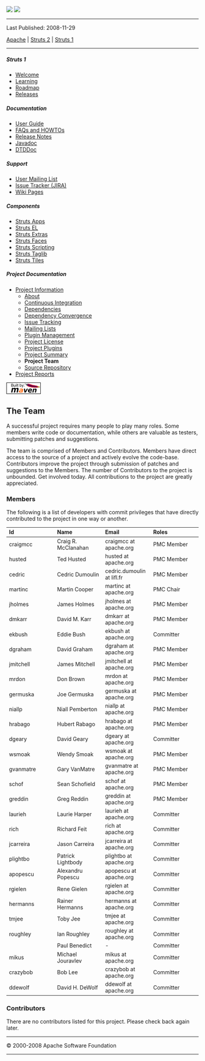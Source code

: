 <span id="bannerLeft">[![](http://www.apache.org/images/asf-logo.gif)](http://www.apache.org/)</span> <span id="bannerRight">[![](images/struts.gif)]()</span>

------------------------------------------------------------------------

Last Published: 2008-11-29

[Apache](http://www.apache.org/) | [Struts 2](2.x/) | [Struts 1](1.x/)

------------------------------------------------------------------------

##### Struts 1

-   [Welcome](index.html.md)
-   [Learning](learning.html.md)
-   [Roadmap](roadmap.html.md)
-   [Releases](downloads.html.md)

##### Documentation

-   [User Guide](userGuide/index.html.md)
-   [FAQs and HOWTOs](faqs/index.html.md)
-   [Release Notes](userGuide/release-notes.html.md)
-   [Javadoc](apidocs/index.html.md)
-   [DTDDoc](dtddoc/index.html.md)

##### Support

-   [User Mailing List](mail.html.md)
-   [Issue Tracker (JIRA)](http://issues.apache.org/struts/)
-   [Wiki Pages](http://wiki.apache.org/struts/)

##### Components

-   [Struts Apps](struts-apps/index.html.md)
-   [Struts EL](struts-el/index.html.md)
-   [Struts Extras](struts-extras/index.html.md)
-   [Struts Faces](struts-faces/index.html.md)
-   [Struts Scripting](struts-scripting/index.html.md)
-   [Struts Taglib](struts-taglib/index.html.md)
-   [Struts Tiles](struts-tiles/index.html.md)

##### Project Documentation

-   [Project Information](project-info.html.md)
    -   [About](index.html.md)
    -   [Continuous Integration](integration.html.md)
    -   [Dependencies](dependencies.html.md)
    -   [Dependency Convergence](dependency-convergence.html.md)
    -   [Issue Tracking](issue-tracking.html.md)
    -   [Mailing Lists](mail-lists.html.md)
    -   [Plugin Management](plugin-management.html.md)
    -   [Project License](license.html.md)
    -   [Project Plugins](plugins.html.md)
    -   [Project Summary](project-summary.html.md)
    -   **Project Team**
    -   [Source Repository](source-repository.html.md)
-   [Project Reports](project-reports.html.md)

[![Built by Maven](./images/logos/maven-feather.png)](http://maven.apache.org/ "Built by Maven")

The Team
--------

A successful project requires many people to play many roles. Some members write code or documentation, while others are valuable as testers, submitting patches and suggestions.

The team is comprised of Members and Contributors. Members have direct access to the source of a project and actively evolve the code-base. Contributors improve the project through submission of patches and suggestions to the Members. The number of Contributors to the project is unbounded. Get involved today. All contributions to the project are greatly appreciated.

### Members

The following is a list of developers with commit privileges that have directly contributed to the project in one way or another.

<table>
<colgroup>
<col width="25%" />
<col width="25%" />
<col width="25%" />
<col width="25%" />
</colgroup>
<thead>
<tr class="header">
<th align="left">Id</th>
<th align="left">Name</th>
<th align="left">Email</th>
<th align="left">Roles</th>
</tr>
</thead>
<tbody>
<tr class="odd">
<td align="left"><span id="craigmcc"></span>craigmcc</td>
<td align="left">Craig R. McClanahan</td>
<td align="left">craigmcc at apache.org</td>
<td align="left">PMC Member</td>
</tr>
<tr class="even">
<td align="left"><span id="husted"></span>husted</td>
<td align="left">Ted Husted</td>
<td align="left">husted at apache.org</td>
<td align="left">PMC Member</td>
</tr>
<tr class="odd">
<td align="left"><span id="cedric"></span>cedric</td>
<td align="left">Cedric Dumoulin</td>
<td align="left">cedric.dumoulin at lifl.fr</td>
<td align="left">PMC Member</td>
</tr>
<tr class="even">
<td align="left"><span id="martinc"></span>martinc</td>
<td align="left">Martin Cooper</td>
<td align="left">martinc at apache.org</td>
<td align="left">PMC Chair</td>
</tr>
<tr class="odd">
<td align="left"><span id="jholmes"></span>jholmes</td>
<td align="left">James Holmes</td>
<td align="left">jholmes at apache.org</td>
<td align="left">PMC Member</td>
</tr>
<tr class="even">
<td align="left"><span id="dmkarr"></span>dmkarr</td>
<td align="left">David M. Karr</td>
<td align="left">dmkarr at apache.org</td>
<td align="left">PMC Member</td>
</tr>
<tr class="odd">
<td align="left"><span id="ekbush"></span>ekbush</td>
<td align="left">Eddie Bush</td>
<td align="left">ekbush at apache.org</td>
<td align="left">Committer</td>
</tr>
<tr class="even">
<td align="left"><span id="dgraham"></span>dgraham</td>
<td align="left">David Graham</td>
<td align="left">dgraham at apache.org</td>
<td align="left">PMC Member</td>
</tr>
<tr class="odd">
<td align="left"><span id="jmitchell"></span>jmitchell</td>
<td align="left">James Mitchell</td>
<td align="left">jmitchell at apache.org</td>
<td align="left">PMC Member</td>
</tr>
<tr class="even">
<td align="left"><span id="mrdon"></span>mrdon</td>
<td align="left">Don Brown</td>
<td align="left">mrdon at apache.org</td>
<td align="left">PMC Member</td>
</tr>
<tr class="odd">
<td align="left"><span id="germuska"></span>germuska</td>
<td align="left">Joe Germuska</td>
<td align="left">germuska at apache.org</td>
<td align="left">PMC Member</td>
</tr>
<tr class="even">
<td align="left"><span id="niallp"></span>niallp</td>
<td align="left">Niall Pemberton</td>
<td align="left">niallp at apache.org</td>
<td align="left">PMC Member</td>
</tr>
<tr class="odd">
<td align="left"><span id="hrabago"></span>hrabago</td>
<td align="left">Hubert Rabago</td>
<td align="left">hrabago at apache.org</td>
<td align="left">PMC Member</td>
</tr>
<tr class="even">
<td align="left"><span id="dgeary"></span>dgeary</td>
<td align="left">David Geary</td>
<td align="left">dgeary at apache.org</td>
<td align="left">Committer</td>
</tr>
<tr class="odd">
<td align="left"><span id="wsmoak"></span>wsmoak</td>
<td align="left">Wendy Smoak</td>
<td align="left">wsmoak at apache.org</td>
<td align="left">PMC Member</td>
</tr>
<tr class="even">
<td align="left"><span id="gvanmatre"></span>gvanmatre</td>
<td align="left">Gary VanMatre</td>
<td align="left">gvanmatre at apache.org</td>
<td align="left">PMC Member</td>
</tr>
<tr class="odd">
<td align="left"><span id="schof"></span>schof</td>
<td align="left">Sean Schofield</td>
<td align="left">schof at apache.org</td>
<td align="left">PMC Member</td>
</tr>
<tr class="even">
<td align="left"><span id="greddin"></span>greddin</td>
<td align="left">Greg Reddin</td>
<td align="left">greddin at apache.org</td>
<td align="left">PMC Member</td>
</tr>
<tr class="odd">
<td align="left"><span id="laurieh"></span>laurieh</td>
<td align="left">Laurie Harper</td>
<td align="left">laurieh at apache.org</td>
<td align="left">Committer</td>
</tr>
<tr class="even">
<td align="left"><span id="rich"></span>rich</td>
<td align="left">Richard Feit</td>
<td align="left">rich at apache.org</td>
<td align="left">Committer</td>
</tr>
<tr class="odd">
<td align="left"><span id="jcarreira"></span>jcarreira</td>
<td align="left">Jason Carreira</td>
<td align="left">jcarreira at apache.org</td>
<td align="left">Committer</td>
</tr>
<tr class="even">
<td align="left"><span id="plightbo"></span>plightbo</td>
<td align="left">Patrick Lightbody</td>
<td align="left">plightbo at apache.org</td>
<td align="left">Committer</td>
</tr>
<tr class="odd">
<td align="left"><span id="apopescu"></span>apopescu</td>
<td align="left">Alexandru Popescu</td>
<td align="left">apopescu at apache.org</td>
<td align="left">Committer</td>
</tr>
<tr class="even">
<td align="left"><span id="rgielen"></span>rgielen</td>
<td align="left">Rene Gielen</td>
<td align="left">rgielen at apache.org</td>
<td align="left">Committer</td>
</tr>
<tr class="odd">
<td align="left"><span id="hermanns"></span>hermanns</td>
<td align="left">Rainer Hermanns</td>
<td align="left">hermanns at apache.org</td>
<td align="left">Committer</td>
</tr>
<tr class="even">
<td align="left"><span id="tmjee"></span>tmjee</td>
<td align="left">Toby Jee</td>
<td align="left">tmjee at apache.org</td>
<td align="left">Committer</td>
</tr>
<tr class="odd">
<td align="left"><span id="roughley"></span>roughley</td>
<td align="left">Ian Roughley</td>
<td align="left">roughley at apache.org</td>
<td align="left">Committer</td>
</tr>
<tr class="even">
<td align="left"></td>
<td align="left">Paul Benedict</td>
<td align="left">-</td>
<td align="left">Committer</td>
</tr>
<tr class="odd">
<td align="left"><span id="mikus"></span>mikus</td>
<td align="left">Michael Jouravlev</td>
<td align="left">mikus at apache.org</td>
<td align="left">Committer</td>
</tr>
<tr class="even">
<td align="left"><span id="crazybob"></span>crazybob</td>
<td align="left">Bob Lee</td>
<td align="left">crazybob at apache.org</td>
<td align="left">Committer</td>
</tr>
<tr class="odd">
<td align="left"><span id="ddewolf"></span>ddewolf</td>
<td align="left">David H. DeWolf</td>
<td align="left">ddewolf at apache.org</td>
<td align="left">Committer</td>
</tr>
</tbody>
</table>

### Contributors

There are no contributors listed for this project. Please check back again later.

------------------------------------------------------------------------

© 2000-2008 Apache Software Foundation

------------------------------------------------------------------------


